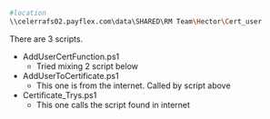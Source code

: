 ```bash
#location
\\celerrafs02.payflex.com\data\SHARED\RM Team\Hector\Cert_user
```

There are 3 scripts.

- AddUserCertFunction.ps1
	- Tried mixing 2 script below 
- AddUserToCertificate.ps1  
	- This one is from the internet. Called by script above
- Certificate_Trys.ps1
	- This one calls the script found in internet

